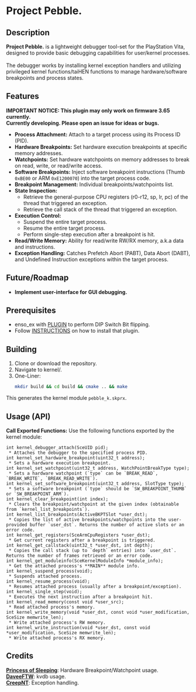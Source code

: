 # Project Pebble.

## Description

**Project Pebble.** is a lightweight debugger tool-set for the PlayStation Vita, designed to provide basic debugging capabilities for user/kernel processes.\
\
The debugger works by installing kernel exception handlers and utilizing privileged kernel functions/taiHEN functions to manage hardware/software breakpoints and process states.

## Features
**IMPORTANT NOTICE: This plugin may only work on firmware 3.65 currently.\
Currently developing. Please open an issue for ideas or bugs.**
* **Process Attachment:** Attach to a target process using its Process ID (PID).
* **Hardware Breakpoints:** Set hardware execution breakpoints at specific memory addresses.
* **Watchpoints:** Set hardware watchpoints on memory addresses to break on read, write, or read/write access.
* **Software Breakpoints:** Inject software breakpoint instructions (Thumb `0xBE00` or ARM `0xE1200070`) into the target process code.
* **Breakpoint Management:** Individual breakpoints/watchpoints list.
* **State Inspection:**
    * Retrieve the general-purpose CPU registers (r0-r12, sp, lr, pc) of the thread that triggered an exception.
    * Retrieve the call stack of the thread that triggered an exception.
* **Execution Control:**
    * Suspend the entire target process.
    * Resume the entire target process.
    * Perform single-step execution after a breakpoint is hit.
* **Read/Write Memory:** Ability for read/write RW/RX memory, a.k.a data and instructions.
* **Exception Handling:** Catches Prefetch Abort (PABT), Data Abort (DABT), and Undefined Instruction exceptions within the target process.

## Future/Roadmap
* **Implement user-interface for GUI debugging.**

## Prerequisites

* enso_ex with [PLUGIN](https://github.com/Ishiharaerika/setdip/raw/refs/heads/main/bin/HWBKPTdip.skprx) to perform DIP Switch Bit flipping.
* Follow [INSTRUCTIONS](https://github.com/SKGleba/enso_ex?tab=readme-ov-file#synchronize-enso_ex-plugins) on how to install that plugin.

## Building

1.  Clone or download the repository.
2.  Navigate to kernel/.
3.  One-Liner:
    ```bash
    mkdir build && cd build && cmake .. && make
    ```

This generates the kernel module `pebble_k.skprx`.

## Usage (API)

**Call Exported Functions:** Use the following functions exported by the kernel module:

    int kernel_debugger_attach(SceUID pid);
     * Attaches the debugger to the specified process PID.
    int kernel_set_hardware_breakpoint(uint32_t address);
     * Sets a hardware execution breakpoint.
    int kernel_set_watchpoint(uint32_t address, WatchPointBreakType type);
     * Sets a hardware watchpoint (`type` can be `BREAK_READ`, `BREAK_WRITE`, `BREAK_READ_WRITE`).
    int kernel_set_software_breakpoint(uint32_t address, SlotType type);
     * Sets a software breakpoint (`type` should be `SW_BREAKPOINT_THUMB` or `SW_BREAKPOINT_ARM`).
    int kernel_clear_breakpoint(int index);
     * Clears the breakpoint/watchpoint at the given index (obtainable from `kernel_list_breakpoints`).
    int kernel_list_breakpoints(ActiveBKPTSlot *user_dst);
     * Copies the list of active breakpoints/watchpoints into the user-provided buffer `user_dst`. Returns the number of active slots or an error code.
    int kernel_get_registers(SceArmCpuRegisters *user_dst);
     * Get current registers after a breakpoint is triggered.
    int kernel_get_callstack(uint32_t *user_dst, int depth);
     * Copies the call stack (up to `depth` entries) into `user_dst`. Returns the number of frames retrieved or an error code.
    int kernel_get_moduleinfo(SceKernelModuleInfo *module_info);
     * Get the attached process's **MAIN** module info.
    int kernel_suspend_process(void);
     * Suspends attached process.
    int kernel_resume_process(void);
     * Resumes attached process (usually after a breakpoint/exception).
    int kernel_single_step(void);
     * Executes the next instruction after a breakpoint hit.
    int kernel_read_memory(const void *user_src);
     * Read attached process's memory.
    int kernel_write_memory(void *user_dst, const void *user_modification, SceSize memwrite_len);
     * Write attached process's RW memory.
    int kernel_write_instruction(void *user_dst, const void *user_modification, SceSize memwrite_len);
     * Write attached process's RX memory.

## Credits
[**Princess of Sleeping**](https://github.com/Princess-of-Sleeping): Hardware Breakpoint/Watchpoint usage.\
[**DaveeFTW**](https://github.com/DaveeFTW): kvdb usage.\
[**CreepNT**](https://github.com/CreepNT): Exception handling.
